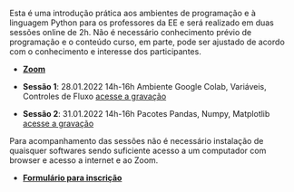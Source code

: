 Esta é uma introdução prática aos ambientes de programação e à linguagem Python para os professores da EE e será realizado em duas sessões online de 2h. Não é necessário conhecimento prévio de programação e o conteúdo curso, em parte, pode ser ajustado de acordo com o conhecimento e interesse dos participantes.

* [**Zoom**](https://zoom.us/j/93200048589?pwd=b0JwNGEwMnBsNHMxVTFCb252ZmhyQT09)

* **Sessão 1**: 28.01.2022 14h-16h Ambiente Google Colab, Variáveis, Controles de Fluxo [acesse a gravação](https://not_yet)
* **Sessão 2**: 31.01.2022 14h-16h Pacotes Pandas, Numpy, Matplotlib [acesse a gravação](https://not_yet)

Para acompanhamento das sessões não é necessário instalação de quaisquer softwares sendo suficiente acesso a um computador com browser e acesso a internet e ao Zoom.

* [**Formulário para inscrição**](https://docs.google.com/forms/d/e/1FAIpQLScXwIcoW9gJBKW1W25C2E3NlksVl0bhdWRD9O1D0dsYG2OkAw/viewform?usp=sf_link)
